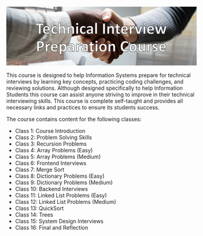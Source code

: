 ![alt text](intro_picture.png)

This course is designed to help Information Systems prepare for technical interviews by learning key concepts, practicing coding challenges, and reviewing solutions. Although designed specifically to help Information Students this course can assist anyone striving to improve in their technical interviewing skills. This course is complete self-taught and provides all necessary links and practices to ensure its students success.

The course contains content for the following classes:
- Class 1: Course Introduction
- Class 2: Problem Solving Skills
- Class 3: Recursion Problems
- Class 4: Array Problems (Easy)
- Class 5: Array Problems (Medium)
- Class 6: Frontend Interviews
- Class 7: Merge Sort
- Class 8: Dictionary Problems (Easy)
- Class 9: Dictionary Problems (Medium)
- Class 10: Backend Interviews
- Class 11: Linked List Problems (Easy)
- Class 12: Linked List Problems (Medium)
- Class 13: QuickSort
- Class 14: Trees
- Class 15: System Design Interviews
- Class 16: Final and Reflection
